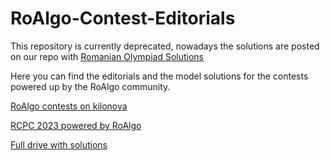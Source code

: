 # RoAlgo-Contest-Editorials

This repository is currently deprecated, nowadays the solutions are posted on our repo with [Romanian Olympiad Solutions](https://github.com/roalgo-discord/Romanian-Olympiad-Solutions)

Here you can find the editorials and the model solutions for the contests powered up by the RoAlgo community.

[RoAlgo contests on kilonova](https://kilonova.ro/problem_lists/464)

[RCPC 2023 powered by RoAlgo](https://kilonova.ro/problem_lists/813)

[Full drive with solutions](https://drive.google.com/drive/u/6/folders/1J5fLOu9AdA_2rDYSJUX_rnpeGSeTXGp2)
